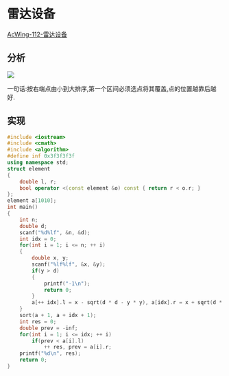# 雷达设备

[AcWing-112-雷达设备](https://www.acwing.com/problem/content/submission/114/)

## 分析

![](/img/0033.bmp)

一句话:按右端点由小到大排序,第一个区间必须选点将其覆盖,点的位置越靠后越好.

## 实现

```cpp
#include <iostream>
#include <cmath>
#include <algorithm>
#define inf 0x3f3f3f3f
using namespace std;
struct element
{
    double l, r;
    bool operator <(const element &o) const { return r < o.r; }
};
element a[1010];
int main()
{
    int n;
    double d;
    scanf("%d%lf", &n, &d);
    int idx = 0;
    for(int i = 1; i <= n; ++ i)
    {
        double x, y;
        scanf("%lf%lf", &x, &y);
        if(y > d)
        {
            printf("-1\n");
            return 0;
        }
        a[++ idx].l = x - sqrt(d * d - y * y), a[idx].r = x + sqrt(d * d - y * y);
    }
    sort(a + 1, a + idx + 1);
    int res = 0;
    double prev = -inf;
    for(int i = 1; i <= idx; ++ i)
        if(prev < a[i].l)
            ++ res, prev = a[i].r;
    printf("%d\n", res);
    return 0;
}
```

